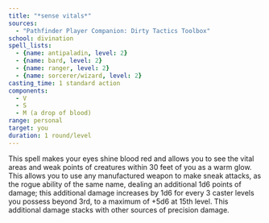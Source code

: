 ```yaml
---
title: "*sense vitals*"
sources:
  - "Pathfinder Player Companion: Dirty Tactics Toolbox"
school: divination
spell_lists:
  - {name: antipaladin, level: 2}
  - {name: bard, level: 2}
  - {name: ranger, level: 2}
  - {name: sorcerer/wizard, level: 2}
casting_time: 1 standard action
components:
  - V
  - S
  - M (a drop of blood)
range: personal
target: you
duration: 1 round/level
---
```


This spell makes your eyes shine blood red and allows you to see the vital areas and weak points of creatures within 30 feet of you as a warm glow. This allows you to use any manufactured weapon to make sneak attacks, as the rogue ability of the same name, dealing an additional 1d6 points of damage; this additional damage increases by 1d6 for every 3 caster levels you possess beyond 3rd, to a maximum of +5d6 at 15th level. This additional damage stacks with other sources of precision damage.

